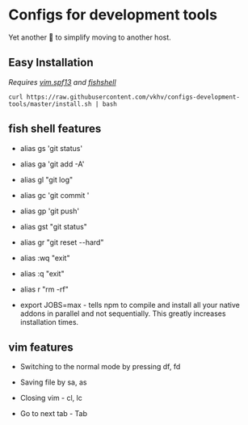 # Configs for development tools

Yet another 💩 to simplify moving to another host.

## Easy Installation

*Requires [vim.spf13](http://vim.spf13.com/) and [fishshell](http://fishshell.com/)*

```
curl https://raw.githubusercontent.com/vkhv/configs-development-tools/master/install.sh | bash
```


## fish shell features


* alias gs 'git status'

* alias ga 'git add -A'

* alias gl "git log"

* alias gc 'git commit '

* alias gp 'git push'

* alias gst "git status"

* alias gr "git reset --hard"

* alias :wq "exit"

* alias :q "exit"

* alias r "rm -rf"

* export JOBS=max - tells npm to compile and install all your native addons in parallel and not sequentially. This greatly increases installation times.




## vim features

* Switching to the normal mode by pressing df, fd

* Saving file by sa, as

* Closing vim - cl, lc

* Go to next tab - Tab


